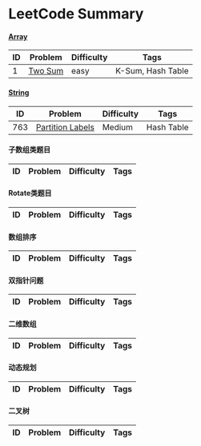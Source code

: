 # LeetCode Summary

#### [Array](https://github.com/bigw660/Leetcode_Summary/tree/main/Array)
| ID | Problem                                                         | Difficulty   | Tags              |
| ---- | ------------------------------------------------------------ | ------ | ----------------- |
| 1    | [Two   Sum    ](https://github.com/bigw660/Leetcode_Summary/blob/main/Array/1_Two_Sum.md)       | easy   | K-Sum, Hash Table |


#### [String](https://github.com/bigw660/Leetcode_Summary/tree/main/String)
| ID | Problem                                                         | Difficulty   | Tags              |
| ---- | ------------------------------------------------------------ | ------ | ----------------- |
| 763    | [Partition Labels](https://github.com/bigw660/Leetcode_Summary/blob/main/String/763_Partition_Labels.md)       | Medium   | Hash Table |

#### 子数组类题目
| ID | Problem                                                         | Difficulty   | Tags              |
| ---- | ------------------------------------------------------------ | ------ | ----------------- |

#### Rotate类题目 
| ID | Problem                                                         | Difficulty   | Tags              |
| ---- | ------------------------------------------------------------ | ------ | ----------------- |

#### 数组排序  
| ID | Problem                                                         | Difficulty   | Tags              |
| ---- | ------------------------------------------------------------ | ------ | ----------------- |

#### 双指针问题
| ID | Problem                                                         | Difficulty   | Tags              |
| ---- | ------------------------------------------------------------ | ------ | ----------------- |

#### 二维数组
| ID | Problem                                                         | Difficulty   | Tags              |
| ---- | ------------------------------------------------------------ | ------ | ----------------- |

#### 动态规划 
| ID | Problem                                                         | Difficulty   | Tags              |
| ---- | ------------------------------------------------------------ | ------ | ----------------- |

#### 二叉树
| ID | Problem                                                         | Difficulty   | Tags              |
| ---- | ------------------------------------------------------------ | ------ | ----------------- |







